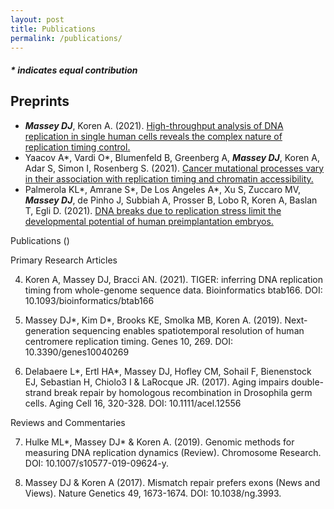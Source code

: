 ```yaml
---
layout: post
title: Publications
permalink: /publications/
---
```


<h4> <i> * indicates equal contribution </i></h4>

<h2> Preprints </h2>
<ul>
  <li> <b><i>Massey DJ</b></i>, Koren A. (2021). <a href="https://doi.org/10.1101/2021.05.14.443897" target="_blank" rel="noopener noreferrer"> High-throughput analysis of DNA replication in single human cells reveals the complex nature of replication timing control. <i class='ai ai-biorxiv ai-lg'></i></a></li>
  <li> Yaacov A*, Vardi O*, Blumenfeld B, Greenberg A, <b><i>Massey DJ</b></i>, Koren A, Adar S, Simon I, Rosenberg S. (2021). <a href="https://doi.org/10.1101/2021.05.05.442736" target="_blank" rel="noopener noreferrer"> Cancer mutational processes vary in their association with replication timing and chromatin accessibility.<i class='ai ai-biorxiv ai-lg'></i></a></li>
  <li> Palmerola KL*, Amrane S*, De Los Angeles A*, Xu S, Zuccaro MV, <b><i>Massey DJ</b></i>, de Pinho J, Subbiah A, Prosser B, Lobo R, Koren A, Baslan T, Egli D. (2021). <a href="https://dx.doi.org/10.2139/ssrn.3825160" target="_blank" rel="noopener noreferrer"> DNA breaks due to replication stress limit the developmental potential of human preimplantation embryos.<i class='ai ai-ssrn ai-lg'></i></a></li>
</ul>
    

Publications ()

Primary Research Articles

4.	Koren A, Massey DJ, Bracci AN. (2021). TIGER: inferring DNA replication timing from whole-genome sequence data. Bioinformatics btab166. DOI: 10.1093/bioinformatics/btab166

5.	Massey DJ*, Kim D*, Brooks KE, Smolka MB, Koren A. (2019). Next-generation sequencing enables spatiotemporal resolution of human centromere replication timing. Genes 10, 269. DOI: 10.3390/genes10040269

6.	Delabaere L*, Ertl HA*, Massey DJ, Hofley CM, Sohail F, Bienenstock EJ, Sebastian H, Chiolo3 I & LaRocque JR. (2017). Aging impairs double-strand break repair by homologous recombination in Drosophila germ cells. Aging Cell 16, 320-328. DOI: 10.1111/acel.12556

Reviews and Commentaries

7.	Hulke ML*, Massey DJ* & Koren A. (2019). Genomic methods for measuring DNA replication dynamics (Review). Chromosome Research. DOI: 10.1007/s10577-019-09624-y.

8.	Massey DJ & Koren A (2017). Mismatch repair prefers exons (News and Views). Nature Genetics 49, 1673-1674. DOI: 10.1038/ng.3993.
